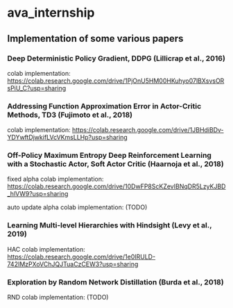 # ava_internship

## Implementation of some various papers

### Deep Deterministic Policy Gradient, DDPG (Lillicrap et al., 2016)
colab implementation: https://colab.research.google.com/drive/1PjOnU5HM00HKuhyo07lBXsvsORsPiU_C?usp=sharing

### Addressing Function Approximation Error in Actor-Critic Methods, TD3 (Fujimoto et al., 2018)
colab implementation: https://colab.research.google.com/drive/1JBHdiBDv-YDYwftDjwkifLVcVKmsLLHp?usp=sharing

### Off-Policy Maximum Entropy Deep Reinforcement Learning with a Stochastic Actor, Soft Actor Critic (Haarnoja et al., 2018)
fixed alpha colab implementation: https://colab.research.google.com/drive/10DwFP8ScKZevIBNqDR5LzyKJBD_hlVW9?usp=sharing

auto update alpha colab implementation: (TODO)

### Learning Multi-level Hierarchies with Hindsight (Levy et al., 2019)
HAC colab implementation: https://colab.research.google.com/drive/1e0IRULD-742IMzPXoVChJQJTuaCzCEW3?usp=sharing

### Exploration by Random Network Distillation (Burda et al., 2018)
RND colab implementation: (TODO)

